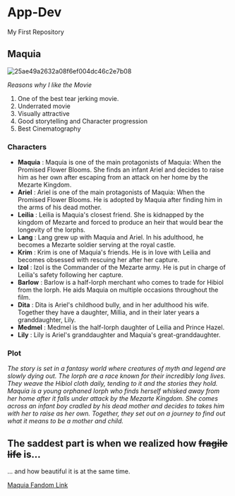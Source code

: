 # App-Dev
My First Repository

## **Maquia** 
 ![25ae49a2632a08f6ef004dc46c2e7b08](https://github.com/mikokokokoko/app-dev/assets/153493290/ef15c5db-851c-42e2-8eb7-f71b8d525d2a)


 
*Reasons why I like the Movie*
1. One of the best tear jerking movie.
2. Underrated movie
3. Visually attractive
4. Good storytelling and Character progression
5. Best Cinematography

  
   
### **Characters**
   - **Maquia**
     : Maquia is one of the main protagonists of Maquia: When the Promised Flower Blooms. She finds an infant Ariel and decides to raise him as her own after escaping from an attack on her home by the Mezarte Kingdom.
   - **Ariel**
     : Ariel is one of the main protagonists of Maquia: When the Promised Flower Blooms. He is adopted by Maquia after finding him in the arms of his dead mother.
   - **Leilia**
     : Leilia is Maquia's closest friend. She is kidnapped by the kingdom of Mezarte and forced to produce an heir that would bear the longevity of the Iorphs.
   - **Lang**
     : Lang grew up with Maquia and Ariel. In his adulthood, he becomes a Mezarte soldier serving at the royal castle.
   -  **Krim**
     : Krim is one of Maquia's friends. He is in love with Leilia and becomes obsessed with rescuing her after her capture.
   - **Izol**
     : Izol is the Commander of the Mezarte army. He is put in charge of Leilia's safety following her capture.
   - **Barlow**
     : Barlow is a half-Iorph merchant who comes to trade for Hibiol from the Iorph. He aids Maquia on multiple occasions throughout the film.
   - **Dita**
     : Dita is Ariel's childhood bully, and in her adulthood his wife. Together they have a daughter, Millia, and in their later years a granddaughter, Lily.
   - **Medmel**
     : Medmel is the half-Iorph daughter of Leilia and Prince Hazel.
   - **Lily**
     : Lily is Ariel's granddaughter and Maquia's great-granddaughter.
     
     
### **Plot**
*The story is set in a fantasy world where creatures of myth and legend are slowly dying out. The Iorph are a race known for their incredibly long lives. They weave the Hibiol cloth daily, tending to it and the stories they hold. Maquia is a young orphaned Iorph who finds herself whisked away from her home after it falls under attack by the Mezarte Kingdom. She comes across an infant boy cradled by his dead mother and decides to takes him with her to raise as her own. Together, they set out on a journey to find out what it means to be a mother and child.*



The saddest part is when we realized how ~~fragile life~~ is... 
--- 
... and how beautiful it is at the same time.



[Maquia Fandom Link](https://maquia.fandom.com/wiki/Lily)
